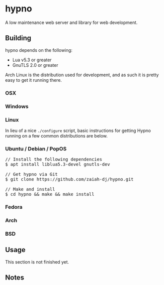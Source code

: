 # hypno

A low maintenance web server and library for web development.


## Building

hypno depends on the following:

- Lua v5.3 or greater
- GnuTLS 2.0 or greater

Arch Linux is the distribution used for development, and as such it
is pretty easy to get it running there.  


### OSX


### Windows


### Linux

In lieu of a nice `./configure` script, basic instructions for getting Hypno 
running on a few common distributions are below.

### Ubuntu / Debian / PopOS

<pre>
// Install the following dependencies
$ apt install liblua5.3-devel gnutls-dev

// Get hypno via Git
$ git clone https://github.com/zaiah-dj/hypno.git

// Make and install
$ cd hypno && make && make install
</pre>


### Fedora


### Arch


### BSD

<!-- ## Using the CLI -->
<!--  -->
<!-- Hypno can create its own application directories like other big frameworks.  It's usage is something like this: -->
<!--  -->
<!-- Flags                 | Function -->
<!-- -----                 | -------- -->
<!-- -c, --create [dir]    | Create a new application directory here. -->
<!-- -e, --eat [url]       | Feed this a certain URL and see how it evaluates. -->
<!-- -l, --list            | List all sites and their statuses. -->
<!-- -a, --at [dir]        | Create a new application directory here. -->
<!-- -n, --name [name]     | Use this as a site name. -->
<!-- -d, --domain [domain] | Use this domain. -->
<!-- -v, --verbose         | Be verbose. -->
<!-- -h, --help            | Show help and quit. -->
<!--  -->
<!-- So, if I want to create a new site that can be served from anywhere, this command would let that happen. -->


## Usage

This section is not finished yet.


<!-- ## Rationale -->
<!--  -->
<!-- Why Build Another Server? -->
<!-- ------------------------- -->
<!-- This was built as a cleaner answer to web frameworks written with Node.js, PHP, Lucee or other popular tools.  I wanted something simple to build which didn't require lots of dependencies.  -->
<!--  -->
<!-- The process of serving sites boils down to:  -->
<!-- - opening a socket -->
<!-- - parsing a message -->
<!-- - generating a response -->
<!-- - sending the message back to the requestor -->
<!-- - closing the socket -->
<!--  -->
<!-- Knowing this, I figured that there must be a better way to go about it than what we have today. -->
<!--  -->
<!--  -->
<!-- Why use Lua? -->
<!-- ------------ -->
<!-- - Lua builds fine on OSX and Linux. -->
<!-- - Packages and extensinons for Lua are available everywhere for a variety of operating systems. -->
<!-- - Lua is interpreted. -->
<!-- - Lua is fast. -->
<!-- - Most union and set primitives are already written (with the exception of sort, extract and map)  -->
<!-- - Pretty easy to bind C to Lua.   -->
<!-- - Pretty easy to embed Lua into C, doing the same with PHP or Python requires a bit more legwork. -->
<!-- - Lua relies heavily on the tables, a single unified data structure that is appealing to beginners and professionals alike. -->
<!--  -->
<!--  -->
<!-- Why not Javascript? -->
<!-- ------------------- -->
<!-- - Javascript has become overly complicated over the years. -->
<!-- - For all of the things the language offers, it still manages not to ship with filesystem or database primitives. -->
<!-- - I have started to like Javascript less and less the longer I spend doing web development. -->
<!-- - Tooling, type safety and optimization all seem to be afterthoughts and only can be implemented through the use of third party libraries.  (There isn't even a real syntax checker outside of the browser.) -->
<!-- - Only one library exists that makes Javascript easy to bind to C (duktape - which is great!) -->



## Notes
